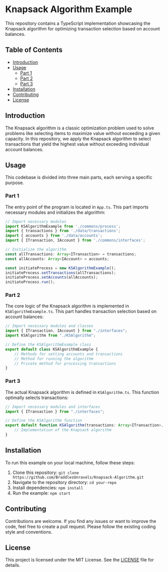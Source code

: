 # Knapsack Algorithm Example

This repository contains a TypeScript implementation showcasing the Knapsack algorithm for optimizing transaction selection based on account balances.

## Table of Contents

- [Introduction](#introduction)
- [Usage](#usage)
  - [Part 1](#part-1)
  - [Part 2](#part-2)
  - [Part 3](#part-3)
- [Installation](#installation)
- [Contributing](#contributing)
- [License](#license)

## Introduction

The Knapsack algorithm is a classic optimization problem used to solve problems like selecting items to maximize value without exceeding a given capacity. In this repository, we apply the Knapsack algorithm to select transactions that yield the highest value without exceeding individual account balances.

## Usage

This codebase is divided into three main parts, each serving a specific purpose.

### Part 1

The entry point of the program is located in `App.ts`. This part imports necessary modules and initializes the algorithm:

```typescript
// Import necessary modules
import KSAlgorithmExample from './commons/process';
import { transactions } from './data/transactions';
import { accounts } from './data/accounts';
import { ITransaction, IAccount } from './commons/interfaces';

// Initialize the algorithm
const allTransactions: Array<ITransaction> = transactions;
const allAccounts: Array<IAccount> = accounts;

const initiateProcess = new KSAlgorithmExample();
initiateProcess.setTransactions(allTransactions); 
initiateProcess.setAccounts(allAccounts);
initiateProcess.run();
```

### Part 2

The core logic of the Knapsack algorithm is implemented in `KSAlgorithmExample.ts`. This part handles transaction selection based on account balances:

```typescript
// Import necessary modules and classes
import { ITransaction, IAccount } from "./interfaces";
import KSAlgorithm from "./KSAlgorithm";

// Define the KSAlgorithmExample class
export default class KSAlgorithmExample {
    // Methods for setting accounts and transactions
    // Method for running the algorithm
    // Private method for processing transactions
}
```

### Part 3

The actual Knapsack algorithm is defined in `KSAlgorithm.ts`. This function optimally selects transactions:

```typescript
// Import necessary modules and interfaces
import { ITransaction } from "./interfaces";

// Define the KSAlgorithm function
export default function KSAlgorithm(transactions: Array<ITransaction>, accountBalance: number) {
    // Implementation of the Knapsack algorithm
}
```

## Installation

To run this example on your local machine, follow these steps:

1. Clone this repository: `git clone https://github.com/BraddlesUnravels/Knapsack-Algorithm.git`
2. Navigate to the repository directory: `cd your-repo`
3. Install dependencies: `npm install`
4. Run the example: `npm start`

## Contributing

Contributions are welcome. If you find any issues or want to improve the code, feel free to create a pull request. Please follow the existing coding style and conventions.

## License

This project is licensed under the MIT License. See the [LICENSE](#LICENSE.md) file for details.
